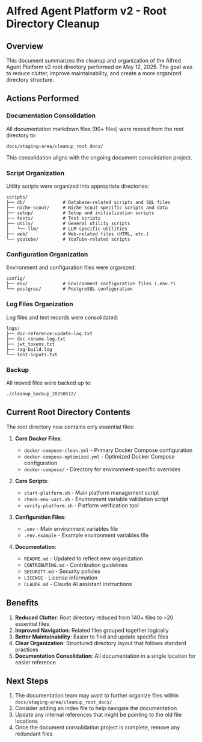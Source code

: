 # Alfred Agent Platform v2 - Root Directory Cleanup

## Overview

This document summarizes the cleanup and organization of the Alfred Agent Platform v2 root directory performed on May 12, 2025. The goal was to reduce clutter, improve maintainability, and create a more organized directory structure.

## Actions Performed

### Documentation Consolidation

All documentation markdown files (90+ files) were moved from the root directory to:
```
docs/staging-area/cleanup_root_docs/
```

This consolidation aligns with the ongoing document consolidation project.

### Script Organization

Utility scripts were organized into appropriate directories:

```
scripts/
├── db/              # Database-related scripts and SQL files
├── niche-scout/     # Niche Scout specific scripts and data
├── setup/           # Setup and initialization scripts
├── tests/           # Test scripts
├── utils/           # General utility scripts
│   └── llm/         # LLM-specific utilities
├── web/             # Web-related files (HTML, etc.)
└── youtube/         # YouTube-related scripts
```

### Configuration Organization

Environment and configuration files were organized:

```
config/
├── env/             # Environment configuration files (.env.*)
└── postgres/        # PostgreSQL configuration
```

### Log Files Organization

Log files and text records were consolidated:

```
logs/
├── doc-reference-update-log.txt
├── doc-rename-log.txt
├── jwt_tokens.txt
├── rag-build.log
└── test-inputs.txt
```

### Backup

All moved files were backed up to:
```
./cleanup_backup_20250512/
```

## Current Root Directory Contents

The root directory now contains only essential files:

1. **Core Docker Files**:
   - `docker-compose-clean.yml` - Primary Docker Compose configuration
   - `docker-compose-optimized.yml` - Optimized Docker Compose configuration
   - `docker-compose/` - Directory for environment-specific overrides

2. **Core Scripts**:
   - `start-platform.sh` - Main platform management script
   - `check-env-vars.sh` - Environment variable validation script
   - `verify-platform.sh` - Platform verification tool

3. **Configuration Files**:
   - `.env` - Main environment variables file
   - `.env.example` - Example environment variables file

4. **Documentation**:
   - `README.md` - Updated to reflect new organization
   - `CONTRIBUTING.md` - Contribution guidelines
   - `SECURITY.md` - Security policies
   - `LICENSE` - License information
   - `CLAUDE.md` - Claude AI assistant instructions

## Benefits

1. **Reduced Clutter**: Root directory reduced from 140+ files to ~20 essential files
2. **Improved Navigation**: Related files grouped together logically
3. **Better Maintainability**: Easier to find and update specific files
4. **Clear Organization**: Structured directory layout that follows standard practices
5. **Documentation Consolidation**: All documentation in a single location for easier reference

## Next Steps

1. The documentation team may want to further organize files within `docs/staging-area/cleanup_root_docs/`
2. Consider adding an index file to help navigate the documentation
3. Update any internal references that might be pointing to the old file locations
4. Once the document consolidation project is complete, remove any redundant files

